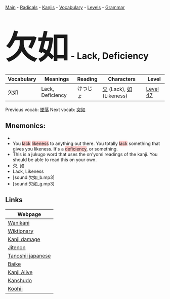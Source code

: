 <style> bigfont {font-size: 100px}</style>
[Main](../README.md) -
[Radicals](../radicals.md) -
[Kanjis](../kanjis.md) -
[Vocabulary](../vocabulary.md) -
[Levels](../levels.md) -
[Grammar](../grammar.md)
# <bigfont> 欠如</bigfont> - Lack, Deficiency 

| Vocabulary | Meanings | Reading | Characters | Level |
| --- | --- | --- | --- | --- |
| 欠如 | Lack, Deficiency | けつじょ |  [欠](../kanjis/欠.md) (Lack), [如](../kanjis/如.md) (Likeness) | [Level 47](../levels/wk_level47.md) |

Previous vocab: [墜落](墜落.md) Next vocab: [突如](突如.md) 

## Mnemonics:

* 
* You <span style="background-color:#ffcccb"> lack</span> <span style="background-color:#ffcccb"> likeness</span> to anything out there. You totally <span style="background-color:#ffcccb"> lack</span> something that gives you likeness. It's a <span style="background-color:#ffcccb"> deficiency</span>, or something.
* This is a jukugo word that uses the on'yomi readings of the kanji. You should be able to read this on your own.
* 欠, 如
* Lack, Likeness
* [sound:欠如_b.mp3]
* [sound:欠如_g.mp3]


## Links 

| Webpage |
| --- |
| [Wanikani          ](https://www.wanikani.com/kanji/欠如) |
| [Wiktionary        ](https://en.wiktionary.org/wiki/欠如) |
| [Kanji damage      ](http://www.kanjidamage.com/kanji/search?utf8=✓&q=欠如) |
| [Jitenon           ](https://jitenon.com/kanji/欠如) |
| [Tanoshii japanese ](https://www.tanoshiijapanese.com/dictionary/kanji.cfm?k=欠如) |
| [Baike             ](https://baike.baidu.com/item/欠如) |
| [Kanji Alive       ](https://app.kanjialive.com/欠如) |
| [Kanshudo          ](https://www.kanshudo.com/searchmn?q=欠如) |
| [Koohii            ](https://kanji.koohii.com/study/kanji/欠如) |

